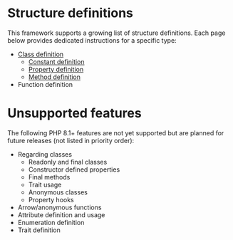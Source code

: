 # Structure definitions

This framework supports a growing list of structure definitions. Each page below provides dedicated instructions for a specific type:

- [Class definition](ClassDefinition.md)
  - [Constant definition](ClassConstants.md)
  - [Property definition](ClassProperties.md)
  - [Method definition](ClassMethods.md)
- Function definition

# Unsupported features

The following PHP 8.1+ features are not yet supported but are planned for future releases (not listed in priority order):

- Regarding classes
  - Readonly and final classes
  - Constructor defined properties
  - Final methods
  - Trait usage
  - Anonymous classes
  - Property hooks
- Arrow/anonymous functions
- Attribute definition and usage
- Enumeration definition
- Trait definition